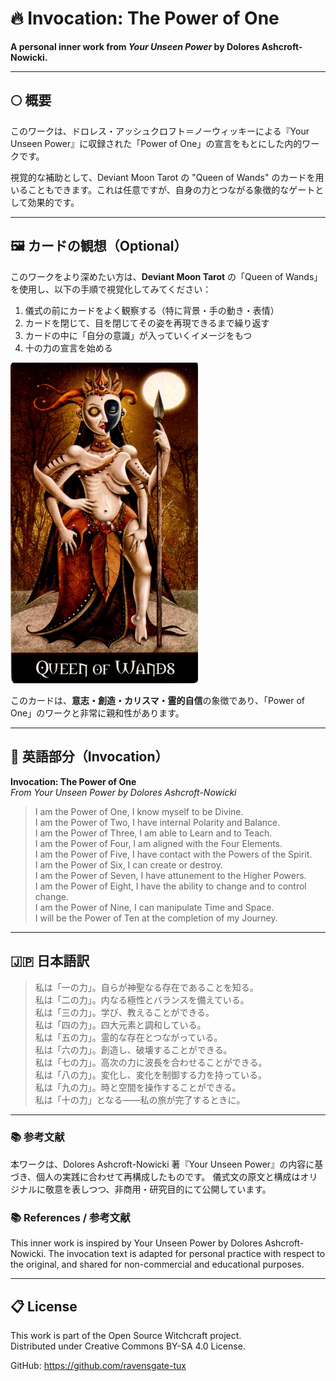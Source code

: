 # 🔥 Invocation: The Power of One

**A personal inner work from _Your Unseen Power_ by Dolores Ashcroft-Nowicki.**

---

## 🌕 概要
このワークは、ドロレス・アッシュクロフト＝ノーウィッキーによる『Your Unseen Power』に収録された「Power of One」の宣言をもとにした内的ワークです。

視覚的な補助として、Deviant Moon Tarot の "Queen of Wands" のカードを用いることもできます。これは任意ですが、自身の力とつながる象徴的なゲートとして効果的です。

---

## 🖼️ カードの観想（Optional）
このワークをより深めたい方は、**Deviant Moon Tarot** の「Queen of Wands」を使用し、以下の手順で視覚化してみてください：

1. 儀式の前にカードをよく観察する（特に背景・手の動き・表情）
2. カードを閉じて、目を閉じてその姿を再現できるまで繰り返す
3. カードの中に「自分の意識」が入っていくイメージをもつ
4. 十の力の宣言を始める

<img src="queen_of_wands.jpg" width="300">

このカードは、**意志・創造・カリスマ・霊的自信**の象徴であり、「Power of One」のワークと非常に親和性があります。

---

## 🔮 英語部分（Invocation）
**Invocation: The Power of One**  
*From _Your Unseen Power_ by Dolores Ashcroft-Nowicki*

> I am the Power of One, I know myself to be Divine.  
> I am the Power of Two, I have internal Polarity and Balance.  
> I am the Power of Three, I am able to Learn and to Teach.  
> I am the Power of Four, I am aligned with the Four Elements.  
> I am the Power of Five, I have contact with the Powers of the Spirit.  
> I am the Power of Six, I can create or destroy.  
> I am the Power of Seven, I have attunement to the Higher Powers.  
> I am the Power of Eight, I have the ability to change and to control change.  
> I am the Power of Nine, I can manipulate Time and Space.  
> I will be the Power of Ten at the completion of my Journey.

---

## 🇯🇵 日本語訳

> 私は「一の力」。自らが神聖なる存在であることを知る。  
> 私は「二の力」。内なる極性とバランスを備えている。  
> 私は「三の力」。学び、教えることができる。  
> 私は「四の力」。四大元素と調和している。  
> 私は「五の力」。霊的な存在とつながっている。  
> 私は「六の力」。創造し、破壊することができる。  
> 私は「七の力」。高次の力に波長を合わせることができる。  
> 私は「八の力」。変化し、変化を制御する力を持っている。  
> 私は「九の力」。時と空間を操作することができる。  
> 私は「十の力」となる——私の旅が完了するときに。

---

### 📚 参考文献
本ワークは、Dolores Ashcroft-Nowicki 著『Your Unseen Power』の内容に基づき、個人の実践に合わせて再構成したものです。
儀式文の原文と構成はオリジナルに敬意を表しつつ、非商用・研究目的にて公開しています。

### 📚 References / 参考文献
This inner work is inspired by Your Unseen Power by Dolores Ashcroft-Nowicki.
The invocation text is adapted for personal practice with respect to the original, and shared for non-commercial and educational purposes.

---

## 📋 License
This work is part of the Open Source Witchcraft project.  
Distributed under Creative Commons BY-SA 4.0 License.

GitHub: https://github.com/ravensgate-tux

